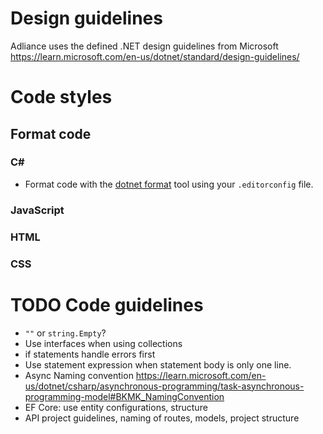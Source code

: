 # Design guidelines
Adliance uses the defined .NET design guidelines from Microsoft https://learn.microsoft.com/en-us/dotnet/standard/design-guidelines/

# Code styles
## Format code
### C#
 - Format code with the [dotnet format](https://learn.microsoft.com/en-us/dotnet/core/tools/dotnet-format) tool using your `.editorconfig` file.
### JavaScript
### HTML
### CSS

# TODO Code guidelines
- `""` or `string.Empty`?
- Use interfaces when using collections
- if statements handle errors first
- Use statement expression when statement body is only one line.
- Async Naming convention https://learn.microsoft.com/en-us/dotnet/csharp/asynchronous-programming/task-asynchronous-programming-model#BKMK_NamingConvention
- EF Core: use entity configurations, structure
- API project guidelines, naming of routes, models, project structure
